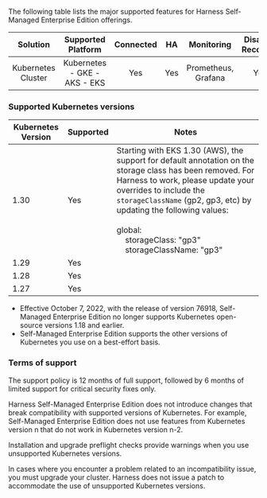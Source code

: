 The following table lists the major supported features for Harness Self-Managed Enterprise Edition offerings.

Solution| Supported Platform| Connected | HA | Monitoring| Disaster Recovery |
| :-----------------------------------------------------------------: | :----------------------------: | :-----------: | :----------------: | :-------------------: | :-----------------: |
| Kubernetes Cluster| Kubernetes - GKE - AKS - EKS | Yes| Yes | Prometheus, Grafana | Yes

### Supported Kubernetes versions

| Kubernetes Version | Supported | Notes                                                                                                        |
|--------------------|-----------|--------------------------------------------------------------------------------------------------------------|
| 1.30               | Yes       | Starting with EKS 1.30 (AWS), the support for default annotation on the storage class has been removed. For Harness to work, please update your overrides to include the `storageClassName` (gp2, gp3, etc) by updating the following values: <br><br> global: <br> &nbsp;&nbsp;&nbsp;&nbsp;storageClass: "gp3" <br> &nbsp;&nbsp;&nbsp;&nbsp;storageClassName: "gp3" |
| 1.29               | Yes       |                                                                                                              |
| 1.28               | Yes       |                                                                                                              |
| 1.27               | Yes       |                                                                                                              |


* Effective October 7, 2022, with the release of version 76918, Self-Managed Enterprise Edition no longer supports Kubernetes open-source versions 1.18 and earlier.
* Self-Managed Enterprise Edition supports the other versions of Kubernetes you use on a best-effort basis.

### Terms of support

The support policy is 12 months of full support, followed by 6 months of limited support for critical security fixes only.

Harness Self-Managed Enterprise Edition does not introduce changes that break compatibility with supported versions of Kubernetes. For example, Self-Managed Enterprise Edition does not use features from Kubernetes version n that do not work in Kubernetes version n-2.

Installation and upgrade preflight checks provide warnings when you use unsupported Kubernetes versions.

In cases where you encounter a problem related to an incompatibility issue, you must upgrade your cluster. Harness does not issue a patch to accommodate the use of unsupported Kubernetes versions.
